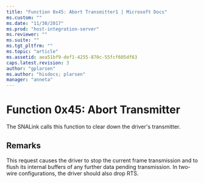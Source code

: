```yaml
---
title: "Function 0x45: Abort Transmitter1 | Microsoft Docs"
ms.custom: ""
ms.date: "11/30/2017"
ms.prod: "host-integration-server"
ms.reviewer: ""
ms.suite: ""
ms.tgt_pltfrm: ""
ms.topic: "article"
ms.assetid: aea51bf9-def1-4255-870c-55fcf605df63
caps.latest.revision: 3
author: "gplarsen"
ms.author: "hisdocs; plarsen"
manager: "anneta"
---
```

# Function 0x45: Abort Transmitter
The SNALink calls this function to clear down the driver's transmitter.  
  
## Remarks  
 This request causes the driver to stop the current frame transmission and to flush its internal buffers of any further data pending transmission. In two-wire configurations, the driver should also drop RTS.